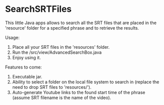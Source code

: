 # SearchSRTFiles
This little Java apps allows to search all the SRT files that are placed in the 'resource' folder for a specified phrase and to retrieve the results.

Usage:
1. Place all your SRT files in the 'resources' folder.
2. Run the /src/view/AdvancedSearchBox.java
3. Enjoy using it.


Features to come:
1. Executable jar.
2. Ability to select a folder on the local file system to search in (replace the need to drop SRT files to 'resources/').
3. Auto-generate Youtube links to the found start time of the phrase (assume SRT filename is the name of the video).
